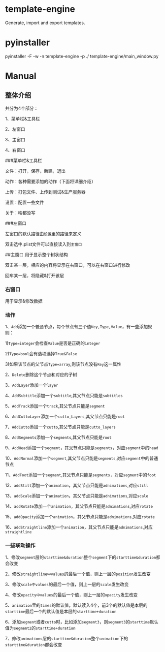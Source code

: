 # template-engine
Generate, import and export templates.

# pyinstaller
pyinstaller -F -w -n template-engine -p ./ template-engine/main_window.py

# Manual

## 整体介绍
共分为4个部分：

1、菜单栏&工具栏

2、左窗口

3、主窗口

4、右窗口

###菜单栏&工具栏

文件：打开，保存，新建，退出

动作：各种需要添加的动作（下面将详细介绍）

上传：打包文件、上传到测试&生产服务器

设置：配置一些文件

关于：啥都没写

###左窗口

左窗口的默认路径由`设置`里的路径来定义

双击选中.plist文件可以直接读入到`主窗口`

##主窗口
用于显示整个树状结构

双击某一层，相应的内容将显示在右窗口，可以在右窗口进行修改

回车某一层，将隐藏&打开该层

### 右窗口
用于显示&修改数据

### 动作
1、`Add`添加一个普通节点，每个节点有三个值`Key,Type,Value`，有一些添加规则：

1)`Type=integer`会检查`Value`是否是正确的`integer`

2)`Type=bool`会有选项选择`True&False`

3)如果该节点的父节点`Type=array`,则该节点没有`Key`这一属性

2、`Delete`删除这个节点和对应的子树

3、`AddLayer`添加一个`layer`

4、`AddSubtitle`添加一个`subtitle`,其父节点只能是`subtitles`

5、`AddTrack`添加一个`track`,其父节点只能是`segment`

6、`AddCuttoLayer`添加一个`cutto_Layers`,其父节点只能是`root`

7、`AddCutto`添加一个`cutto`,其父节点只能是`cutto_layers`

8、`AddSegments`添加一个`segments`,其父节点只能是`root`

9、`AddHead`添加一个`segment`，其父节点只能是`segments`，对应`segment`中的`head`

10、`AddNormal`添加一个`segment`,其父节点只能是`segments`,对应`segment`中的普通节点

11、`AddFoot`添加一个`segment`,其父节点只能是`segments`，对应`segment`中的`foot`

12、`addStill`添加一个`animation`，其父节点只能是`adnimations`,对应`still`

13、`addScale`添加一个`animation`，其父节点只能是`adnimations`,对应`scale`

14、`addRotate`添加一个`animation`，其父节点只能是`adnimations`,对应`rotate`

15、`addOpacity`添加一个`animation`，其父节点只能是`adnimations`,对应`rotate`

16、`addStraightline`添加一个`animation`，其父节点只能是`adnimations`,对应`straightline`

### 一些联动操作

1、修改`segment`层的`starttime&duration`整个`segment`下的`starttime&duration`都会改变

2、修改`straightline中values`的最后一个值，则上一层的`position`发生改变

3、修改`scale中values`的最后一个值，则上一层的`scale`发生改变

4、修改`opacity中values`的最后一个值，则上一层的`opacity`发生改变

5、`animation`里的`times`的默认值，默认读入4个，前3个的默认值是本层的`starttime`最后一个的默认值是本层的`starttime+duration`

6、添加`segment`或者`cutto`时，比如添加`segment3`，则`segment3`的`starttime`默认值为`segment2`的`starttime+duration`

7、修改`animations`层的`starttime&duration`整个`animation`下的`starttime&duration`都会改变
